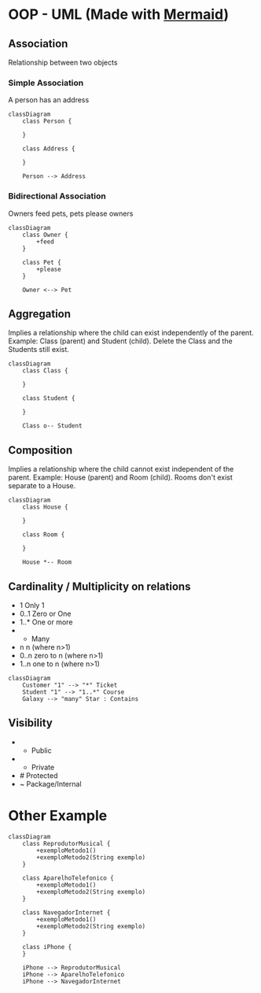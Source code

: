 # OOP - UML (Made with [Mermaid](https://mermaid.js.org/))

## Association

Relationship between two objects

### Simple Association

A person has an address

```mermaid
classDiagram
    class Person {

    }

    class Address {

    }

    Person --> Address
```

### Bidirectional Association

Owners feed pets, pets please owners

```mermaid
classDiagram
    class Owner {
        +feed
    }

    class Pet {
        +please
    }

    Owner <--> Pet
```
## Aggregation

Implies a relationship where the child can exist independently of the parent. Example: Class (parent) and Student (child). Delete the Class and the Students still exist.

```mermaid
classDiagram
    class Class {

    }

    class Student {

    }

    Class o-- Student
```

## Composition

Implies a relationship where the child cannot exist independent of the parent. Example: House (parent) and Room (child). Rooms don't exist separate to a House.

```mermaid
classDiagram
    class House {

    }

    class Room {

    }

    House *-- Room
```

## Cardinality / Multiplicity on relations

 - 1 Only 1
 - 0..1 Zero or One
 - 1..* One or more
 - * Many
 - n n (where n>1)
 - 0..n zero to n (where n>1)
 - 1..n one to n (where n>1)

```mermaid
classDiagram
    Customer "1" --> "*" Ticket
    Student "1" --> "1..*" Course
    Galaxy --> "many" Star : Contains
```

## Visibility

 - + Public
 - - Private
 - \# Protected
 - ~ Package/Internal

# Other Example

```mermaid
classDiagram
    class ReprodutorMusical {
        +exemploMetodo1()
        +exemploMetodo2(String exemplo)
    }

    class AparelhoTelefonico {
        +exemploMetodo1()
        +exemploMetodo2(String exemplo)
    }

    class NavegadorInternet {
        +exemploMetodo1()
        +exemploMetodo2(String exemplo)
    }

    class iPhone {
    }

    iPhone --> ReprodutorMusical
    iPhone --> AparelhoTelefonico
    iPhone --> NavegadorInternet
```
